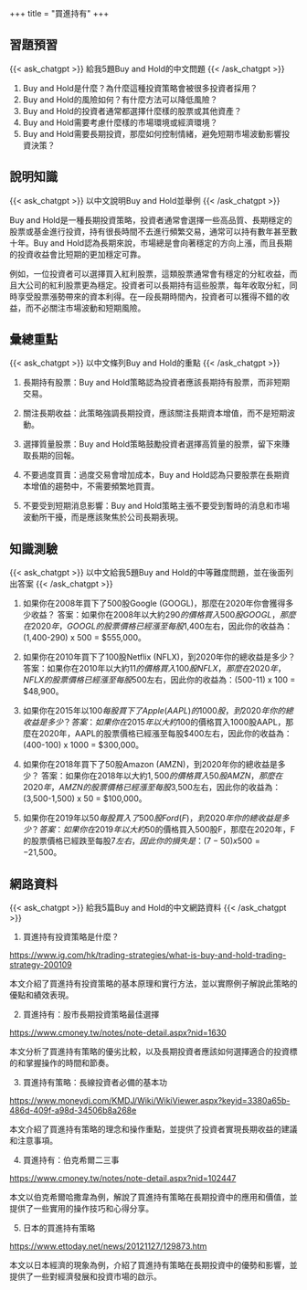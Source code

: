 +++
title = "買進持有"
+++
## 習題預習
{{< ask_chatgpt >}}
給我5題Buy and Hold的中文問題
{{< /ask_chatgpt >}}



1. Buy and Hold是什麼？為什麼這種投資策略會被很多投資者採用？
2. Buy and Hold的風險如何？有什麼方法可以降低風險？
3. Buy and Hold的投資者通常都選擇什麼樣的股票或其他資產？
4. Buy and Hold需要考慮什麼樣的市場環境或經濟環境？
5. Buy and Hold需要長期投資，那麼如何控制情緒，避免短期市場波動影響投資決策？   

## 說明知識
{{< ask_chatgpt >}}
以中文說明Buy and Hold並舉例
{{< /ask_chatgpt >}}



Buy and Hold是一種長期投資策略，投資者通常會選擇一些高品質、長期穩定的股票或基金進行投資，持有很長時間不去進行頻繁交易，通常可以持有數年甚至數十年。Buy and Hold認為長期來說，市場總是會向著穩定的方向上漲，而且長期的投資收益會比短期的更加穩定可靠。

例如，一位投資者可以選擇買入紅利股票，這類股票通常會有穩定的分紅收益，而且大公司的紅利股票更為穩定。投資者可以長期持有這些股票，每年收取分紅，同時享受股票漲勢帶來的資本利得。在一段長期時間內，投資者可以獲得不錯的收益，而不必關注市場波動和短期風險。   

## 彙總重點
{{< ask_chatgpt >}}
以中文條列Buy and Hold的重點
{{< /ask_chatgpt >}}



1. 長期持有股票：Buy and Hold策略認為投資者應該長期持有股票，而非短期交易。

2. 關注長期收益：此策略強調長期投資，應該關注長期資本增值，而不是短期波動。

3. 選擇質量股票：Buy and Hold策略鼓勵投資者選擇高質量的股票，留下來賺取長期的回報。

4. 不要過度買賣：過度交易會增加成本，Buy and Hold認為只要股票在長期資本增值的趨勢中，不需要頻繁地買賣。

5. 不要受到短期消息影響：Buy and Hold策略主張不要受到暫時的消息和市場波動所干擾，而是應該聚焦於公司長期表現。   

## 知識測驗
{{< ask_chatgpt >}}
以中文給我5題Buy and Hold的中等難度問題，並在後面列出答案
{{< /ask_chatgpt >}}



1. 如果你在2008年買下了500股Google (GOOGL)，那麼在2020年你會獲得多少收益？
答案：如果你在2008年以大約$290的價格買入500股GOOGL，那麼在2020年，GOOGL的股票價格已經漲至每股$1,400左右，因此你的收益為：(1,400-290) x 500 = $555,000。

2. 如果你在2010年買下了100股Netflix (NFLX)，到2020年你的總收益是多少？
答案：如果你在2010年以大約$11的價格買入100股NFLX，那麼在2020年，NFLX的股票價格已經漲至每股$500左右，因此你的收益為：(500-11) x 100 = $48,900。

3. 如果你在2015年以$100每股買下了Apple (AAPL)的1000股，到2020年你的總收益是多少？
答案：如果你在2015年以大約$100的價格買入1000股AAPL，那麼在2020年，AAPL的股票價格已經漲至每股$400左右，因此你的收益為：(400-100) x 1000 = $300,000。

4. 如果你在2018年買下了50股Amazon (AMZN)，到2020年你的總收益是多少？
答案：如果你在2018年以大約$1,500的價格買入50股AMZN，那麼在2020年，AMZN的股票價格已經漲至每股$3,500左右，因此你的收益為：(3,500-1,500) x 50 = $100,000。

5. 如果你在2019年以$50每股買入了500股Ford (F)，到2020年你的總收益是多少？
答案：如果你在2019年以大約$50的價格買入500股F，那麼在2020年，F的股票價格已經跌至每股$7左右，因此你的損失是：(7-50) x 500 = -$21,500。   

## 網路資料
{{< ask_chatgpt >}}
給我5篇Buy and Hold的中文網路資料
{{< /ask_chatgpt >}}



1. 買進持有投資策略是什麼？

https://www.ig.com/hk/trading-strategies/what-is-buy-and-hold-trading-strategy-200109

本文介紹了買進持有投資策略的基本原理和實行方法，並以實際例子解說此策略的優點和績效表現。

2. 買進持有：股市長期投資策略最佳選擇

https://www.cmoney.tw/notes/note-detail.aspx?nid=1630

本文分析了買進持有策略的優劣比較，以及長期投資者應該如何選擇適合的投資標的和掌握操作的時間和節奏。

3. 買進持有策略：長線投資者必備的基本功

https://www.moneydj.com/KMDJ/Wiki/WikiViewer.aspx?keyid=3380a65b-486d-409f-a98d-34506b8a268e

本文介紹了買進持有策略的理念和操作重點，並提供了投資者實現長期收益的建議和注意事項。

4. 買進持有：伯克希爾二三事

https://www.cmoney.tw/notes/note-detail.aspx?nid=102447

本文以伯克希爾哈撒韋為例，解說了買進持有策略在長期投資中的應用和價值，並提供了一些實用的操作技巧和心得分享。

5. 日本的買進持有策略

https://www.ettoday.net/news/20121127/129873.htm

本文以日本經濟的現象為例，介紹了買進持有策略在長期投資中的優勢和影響，並提供了一些對經濟發展和投資市場的啟示。   

